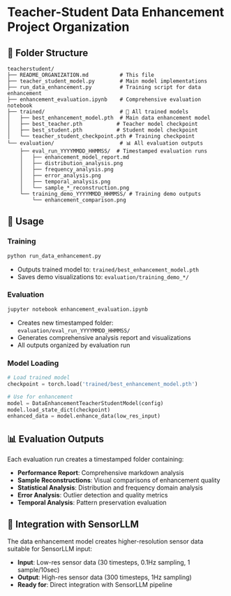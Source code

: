 # Teacher-Student Data Enhancement Project Organization

## 📁 Folder Structure

```
teacherstudent/
├── README_ORGANIZATION.md          # This file
├── teacher_student_model.py        # Main model implementations
├── run_data_enhancement.py         # Training script for data enhancement
├── enhancement_evaluation.ipynb    # Comprehensive evaluation notebook
├── trained/                        # 🎯 All trained models
│   ├── best_enhancement_model.pth  # Main data enhancement model
│   ├── best_teacher.pth           # Teacher model checkpoint
│   ├── best_student.pth           # Student model checkpoint
│   └── teacher_student_checkpoint.pth # Training checkpoint
└── evaluation/                     # 📊 All evaluation outputs
    ├── eval_run_YYYYMMDD_HHMMSS/  # Timestamped evaluation runs
    │   ├── enhancement_model_report.md
    │   ├── distribution_analysis.png
    │   ├── frequency_analysis.png
    │   ├── error_analysis.png
    │   ├── temporal_analysis.png
    │   └── sample_*_reconstruction.png
    └── training_demo_YYYYMMDD_HHMMSS/ # Training demo outputs
        └── enhancement_comparison.png
```

## 🚀 Usage

### Training
```bash
python run_data_enhancement.py
```
- Outputs trained model to: `trained/best_enhancement_model.pth`
- Saves demo visualizations to: `evaluation/training_demo_*/`

### Evaluation
```bash
jupyter notebook enhancement_evaluation.ipynb
```
- Creates new timestamped folder: `evaluation/eval_run_YYYYMMDD_HHMMSS/`
- Generates comprehensive analysis report and visualizations
- All outputs organized by evaluation run

### Model Loading
```python
# Load trained model
checkpoint = torch.load('trained/best_enhancement_model.pth')

# Use for enhancement
model = DataEnhancementTeacherStudentModel(config)
model.load_state_dict(checkpoint)
enhanced_data = model.enhance_data(low_res_input)
```

## 📊 Evaluation Outputs

Each evaluation run creates a timestamped folder containing:
- **Performance Report**: Comprehensive markdown analysis
- **Sample Reconstructions**: Visual comparisons of enhancement quality
- **Statistical Analysis**: Distribution and frequency domain analysis  
- **Error Analysis**: Outlier detection and quality metrics
- **Temporal Analysis**: Pattern preservation evaluation

## 🎯 Integration with SensorLLM

The data enhancement model creates higher-resolution sensor data suitable for SensorLLM input:
- **Input**: Low-res sensor data (30 timesteps, 0.1Hz sampling, 1 sample/10sec)
- **Output**: High-res sensor data (300 timesteps, 1Hz sampling)  
- **Ready for**: Direct integration with SensorLLM pipeline 